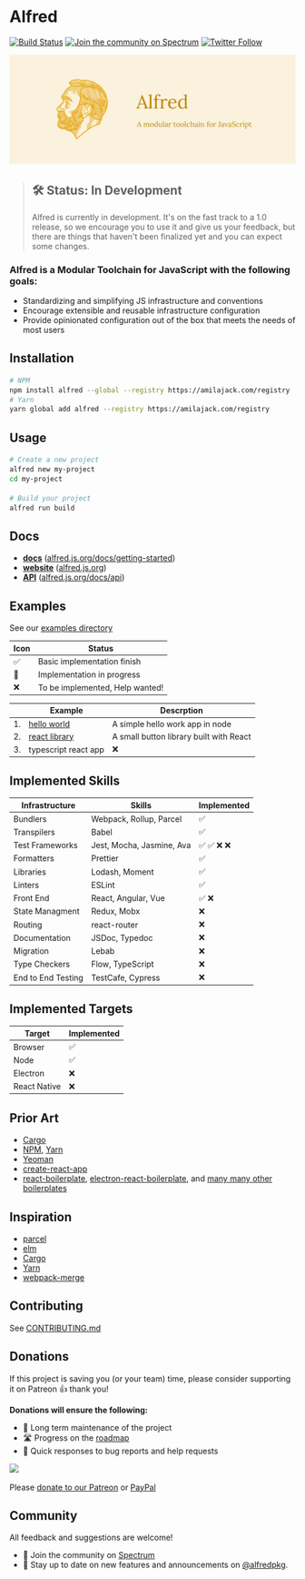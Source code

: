 Alfred
======
[![Build Status](https://travis-ci.com/amilajack/alfred.svg?token=stGf151gAJ11ZUi8LyvG&branch=master)](https://travis-ci.com/amilajack/alfred)
[![Join the community on Spectrum](https://withspectrum.github.io/badge/badge.svg)](https://spectrum.chat/alfred)
[![Twitter Follow](https://img.shields.io/twitter/follow/alfredpkg.svg?style=social)](https://twitter.com/alfredpkg)

![Alfred](website/static/img/alfred-banner.jpg)

> ## 🛠 Status: In Development
> Alfred is currently in development. It's on the fast track to a 1.0 release, so we encourage you to use it and give us your feedback, but there are things that haven't been finalized yet and you can expect some changes.

### Alfred is a Modular Toolchain for JavaScript with the following goals:

* Standardizing and simplifying JS infrastructure and conventions
* Encourage extensible and reusable infrastructure configuration
* Provide opinionated configuration out of the box that meets the needs of most users

## Installation

```bash
# NPM
npm install alfred --global --registry https://amilajack.com/registry
# Yarn
yarn global add alfred --registry https://amilajack.com/registry
```

## Usage

```bash
# Create a new project
alfred new my-project
cd my-project

# Build your project
alfred run build
```

## Docs

* **[docs](https://alfred.js.org/docs/getting-started)** ([alfred.js.org/docs/getting-started](https://alfred.js.org/docs/getting-started))
* **[website](https://alfred.js.org)** ([alfred.js.org](https://alfred.js.org))
* **[API](https://alfred.js.org/docs/api)** ([alfred.js.org/docs/api](https://alfred.js.org/docs/api))

## Examples

See our [examples directory](https://github.com/amilajack/alfred/tree/master/examples)

| Icon | Status                          |
| ---  | ---                             |
| ✅   | Basic implementation finish     |
| 🔨   | Implementation in progress      |
| ❌   | To be implemented, Help wanted! |

|     | Example                            | Descrption                              |
|-----|------------------------------------|-----------------------------------------|
| 1.  | [hello world][hello-world-example] | A simple hello work app in node         |
| 2.  | [react library][react-lib-example] | A small button library built with React |
| 3.  | typescript react app               | ❌                                      |

[hello-world-example]: https://github.com/amilajack/alfred/tree/master/examples/hello-world
[react-lib-example]: https://github.com/amilajack/alfred/tree/master/examples/react-lib

## Implemented Skills

| Infrastructure     | Skills                     | Implemented  |
| ---                | ---                        | ---          |
| Bundlers           |  Webpack, Rollup, Parcel   | ✅           |
| Transpilers        |  Babel                     | ✅           |
| Test Frameworks    |  Jest, Mocha, Jasmine, Ava | ✅ ✅ ❌ ❌ |
| Formatters         |  Prettier                  | ✅           |
| Libraries          |  Lodash, Moment            | ✅           |
| Linters            |  ESLint                    | ✅           |
| Front End          |  React, Angular, Vue       | ✅ ❌        |
| State Managment    |  Redux, Mobx               | ❌           |
| Routing            |  react-router              | ❌           |
| Documentation      |  JSDoc, Typedoc            | ❌           |
| Migration          |  Lebab                     | ❌           |
| Type Checkers      |  Flow, TypeScript          | ❌           |
| End to End Testing |  TestCafe, Cypress         | ❌           |

## Implemented Targets

| Target            | Implemented  |
| ---               | ---          |
| Browser           | ✅           |
| Node              | ✅           |
| Electron          | ❌           |
| React Native      | ❌           |

## Prior Art

* [Cargo](https://github.com/rust-lang/cargo)
* [NPM](https://npmjs.org), [Yarn](https://yarnpkg.com)
* [Yeoman](http://yeoman.io)
* [create-react-app](https://github.com/facebook/create-react-app)
* [react-boilerplate](https://www.github.com/react-boilerplate/react-boilerplate), [electron-react-boilerplate](https://www.github.com/electron-react-boilerplate/electron-react-boilerplate), and [many many other boilerplates](https://github.com/search?q=boilerplate)

## Inspiration

* [parcel](http://parceljs.org)
* [elm](https://elm-lang.org)
* [Cargo](https://github.com/rust-lang/cargo)
* [Yarn](https://yarnpkg.com)
* [webpack-merge](https://github.com/survivejs/webpack-merge)

## Contributing

See [CONTRIBUTING.md](./CONTRIBUTING.md)

## Donations

If this project is saving you (or your team) time, please consider supporting it on Patreon 👍 thank you!

**Donations will ensure the following:**

- 🔨 Long term maintenance of the project
- 🛣 Progress on the [roadmap](https://electron-react-boilerplate.js.org/docs/roadmap)
- 🐛 Quick responses to bug reports and help requests

<p>
  <a href="https://www.patreon.com/amilajack">
    <img src="https://c5.patreon.com/external/logo/become_a_patron_button@2x.png" width="160">
  </a>
</p>

Please [donate to our Patreon](https://www.patreon.com/join/2181265/checkout) or [PayPal](https://paypal.me/amilajack)

## Community

All feedback and suggestions are welcome!

- 💬 Join the community on [Spectrum](https://spectrum.chat/alfred)
- 📣 Stay up to date on new features and announcements on [@alfredpkg](https://twitter.com/alfredpkg).

